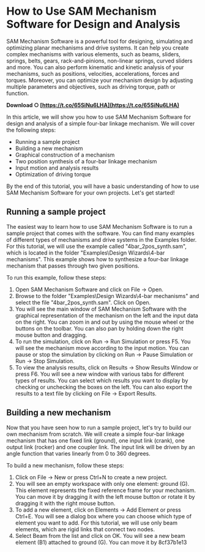 # How to Use SAM Mechanism Software for Design and Analysis
 
SAM Mechanism Software is a powerful tool for designing, simulating and optimizing planar mechanisms and drive systems. It can help you create complex mechanisms with various elements, such as beams, sliders, springs, belts, gears, rack-and-pinions, non-linear springs, curved sliders and more. You can also perform kinematic and kinetic analysis of your mechanisms, such as positions, velocities, accelerations, forces and torques. Moreover, you can optimize your mechanism design by adjusting multiple parameters and objectives, such as driving torque, path or function.
 
**Download ○ [https://t.co/65SiNu6LHA](https://t.co/65SiNu6LHA)**


 
In this article, we will show you how to use SAM Mechanism Software for design and analysis of a simple four-bar linkage mechanism. We will cover the following steps:
 
- Running a sample project
- Building a new mechanism
- Graphical construction of a mechanism
- Two position synthesis of a four-bar linkage mechanism
- Input motion and analysis results
- Optimization of driving torque

By the end of this tutorial, you will have a basic understanding of how to use SAM Mechanism Software for your own projects. Let's get started!
  
## Running a sample project
 
The easiest way to learn how to use SAM Mechanism Software is to run a sample project that comes with the software. You can find many examples of different types of mechanisms and drive systems in the Examples folder. For this tutorial, we will use the example called "4bar\_2pos\_synth.sam", which is located in the folder "Examples\Design Wizards\4-bar mechanisms". This example shows how to synthesize a four-bar linkage mechanism that passes through two given positions.
 
To run this example, follow these steps:

1. Open SAM Mechanism Software and click on File -> Open.
2. Browse to the folder "Examples\Design Wizards\4-bar mechanisms" and select the file "4bar\_2pos\_synth.sam". Click on Open.
3. You will see the main window of SAM Mechanism Software with the graphical representation of the mechanism on the left and the input data on the right. You can zoom in and out by using the mouse wheel or the buttons on the toolbar. You can also pan by holding down the right mouse button and dragging.
4. To run the simulation, click on Run -> Run Simulation or press F5. You will see the mechanism move according to the input motion. You can pause or stop the simulation by clicking on Run -> Pause Simulation or Run -> Stop Simulation.
5. To view the analysis results, click on Results -> Show Results Window or press F6. You will see a new window with various tabs for different types of results. You can select which results you want to display by checking or unchecking the boxes on the left. You can also export the results to a text file by clicking on File -> Export Results.

## Building a new mechanism
 
Now that you have seen how to run a sample project, let's try to build our own mechanism from scratch. We will create a simple four-bar linkage mechanism that has one fixed link (ground), one input link (crank), one output link (rocker) and one coupler link. The input link will be driven by an angle function that varies linearly from 0 to 360 degrees.
 
To build a new mechanism, follow these steps:

1. Click on File -> New or press Ctrl+N to create a new project.
2. You will see an empty workspace with only one element: ground (G). This element represents the fixed reference frame for your mechanism. You can move it by dragging it with the left mouse button or rotate it by dragging it with the right mouse button.
3. To add a new element, click on Elements -> Add Element or press Ctrl+E. You will see a dialog box where you can choose which type of element you want to add. For this tutorial, we will use only beam elements, which are rigid links that connect two nodes.
4. Select Beam from the list and click on OK. You will see a new beam element (B1) attached to ground (G). You can move it by 8cf37b1e13


